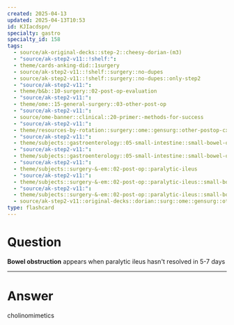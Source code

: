 ```yaml
---
created: 2025-04-13
updated: 2025-04-13T10:53
id: KJIacdspn/
specialty: gastro
specialty_id: 158
tags:
  - source/ak-original-decks::step-2::cheesy-dorian-(m3)
  - "source/ak-step2-v11::!shelf:": 
  - theme/cards-anking-did::1surgery
  - source/ak-step2-v11::!shelf::surgery::no-dupes
  - source/ak-step2-v11::!shelf::surgery::no-dupes::only-step2
  - "source/ak-step2-v11:": 
  - theme/b&b::10-surgery::02-post-op-evaluation
  - "source/ak-step2-v11:": 
  - theme/ome::15-general-surgery::03-other-post-op
  - "source/ak-step2-v11:": 
  - source/ome-banner::clinical::20-primer:-methods-for-success
  - "source/ak-step2-v11:": 
  - theme/resources-by-rotation::surgery::ome::gensurg::other-postop-cxs
  - "source/ak-step2-v11:": 
  - theme/subjects::gastroenterology::05-small-intestine::small-bowel-obstruction
  - "source/ak-step2-v11:": 
  - theme/subjects::gastroenterology::05-small-intestine::small-bowel-obstruction::management
  - "source/ak-step2-v11:": 
  - theme/subjects::surgery-&-em::02-post-op::paralytic-ileus
  - "source/ak-step2-v11:": 
  - theme/subjects::surgery-&-em::02-post-op::paralytic-ileus::small-bowel-obstruction
  - "source/ak-step2-v11:": 
  - theme/subjects::surgery-&-em::02-post-op::paralytic-ileus::small-bowel-obstruction::management
  - source/ak-step2-v11::original-decks::dorian::surg::ome::gensurg::other-postop-cxs"
type: flashcard
---
```


# Question
**Bowel obstruction** appears when paralytic ileus hasn't resolved in 5-7 days

---

# Answer
cholinomimetics